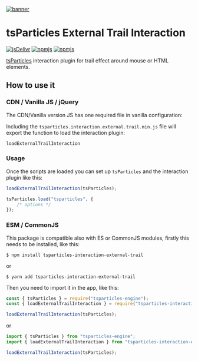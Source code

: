 [![banner](https://particles.js.org/images/banner2.png)](https://particles.js.org)

# tsParticles External Trail Interaction

[![jsDelivr](https://data.jsdelivr.com/v1/package/npm/tsparticles-interaction-external-trail/badge)](https://www.jsdelivr.com/package/npm/tsparticles-interaction-external-trail)
[![npmjs](https://badge.fury.io/js/tsparticles-interaction-external-trail.svg)](https://www.npmjs.com/package/tsparticles-interaction-external-trail)
[![npmjs](https://img.shields.io/npm/dt/tsparticles-interaction-external-trail)](https://www.npmjs.com/package/tsparticles-interaction-external-trail)

[tsParticles](https://github.com/matteobruni/tsparticles) interaction plugin for trail effect around mouse or HTML
elements.

## How to use it

### CDN / Vanilla JS / jQuery

The CDN/Vanilla version JS has one required file in vanilla configuration:

Including the `tsparticles.interaction.external.trail.min.js` file will export the function to load the interaction
plugin:

```javascript
loadExternalTrailInteraction
```

### Usage

Once the scripts are loaded you can set up `tsParticles` and the interaction plugin like this:

```javascript
loadExternalTrailInteraction(tsParticles);

tsParticles.load("tsparticles", {
    /* options */
});
```

### ESM / CommonJS

This package is compatible also with ES or CommonJS modules, firstly this needs to be installed, like this:

```shell
$ npm install tsparticles-interaction-external-trail
```

or

```shell
$ yarn add tsparticles-interaction-external-trail
```

Then you need to import it in the app, like this:

```javascript
const { tsParticles } = require("tsparticles-engine");
const { loadExternalTrailInteraction } = require("tsparticles-interaction-external-trail");

loadExternalTrailInteraction(tsParticles);
```

or

```javascript
import { tsParticles } from "tsparticles-engine";
import { loadExternalTrailInteraction } from "tsparticles-interaction-external-trail";

loadExternalTrailInteraction(tsParticles);
```
